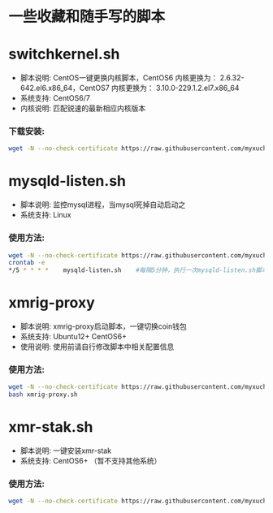 # 一些收藏和随手写的脚本

switchkernel.sh
======

- 脚本说明: CentOS一键更换内核脚本，CentOS6 内核更换为： 2.6.32-642.el6.x86_64，CentOS7 内核更换为： 3.10.0-229.1.2.el7.x86_64
- 系统支持: CentOS6/7
- 内核说明: 匹配锐速的最新相应内核版本

### 下载安装:
``` bash
wget -N --no-check-certificate https://raw.githubusercontent.com/myxuchangbin/shellscript/master/switchkernel.sh && chmod +x bbr.sh && bash switchkernel.sh
```
mysqld-listen.sh
======

- 脚本说明: 监控mysql进程，当mysql死掉自动启动之
- 系统支持: Linux

### 使用方法:
``` bash
wget -N --no-check-certificate https://raw.githubusercontent.com/myxuchangbin/shellscript/master/mysqld-listen.sh && chmod +x mysqld-listen.sh
crontab -e
*/5 * * * *    mysqld-listen.sh    #每隔5分钟，执行一次mysqld-listen.sh脚本。
```
xmrig-proxy
======

- 脚本说明: xmrig-proxy启动脚本，一键切换coin钱包
- 系统支持: Ubuntu12+ CentOS6+
- 使用说明: 使用前请自行修改脚本中相关配置信息

### 使用方法:
``` bash
wget -N --no-check-certificate https://raw.githubusercontent.com/myxuchangbin/shellscript/master/xmrig-proxy/xmrig-proxy.sh && chmod +x xmrig-proxy.sh
bash xmrig-proxy.sh
```

xmr-stak.sh
======

- 脚本说明: 一键安装xmr-stak
- 系统支持: CentOS6+ （暂不支持其他系统）

### 使用方法:
``` bash
wget -N --no-check-certificate https://raw.githubusercontent.com/myxuchangbin/shellscript/master/xmr-stak.sh && chmod +x xmr-stak.sh && bash xmr-stak.sh
```
